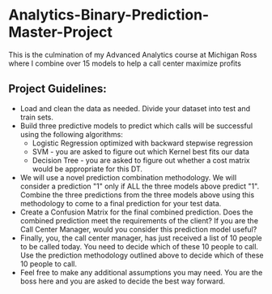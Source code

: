 # Analytics-Binary-Prediction-Master-Project
This is the culmination of my Advanced Analytics course at Michigan Ross where I combine over 15 models to help a call center maximize profits

## Project Guidelines:

- Load and clean the data as needed. Divide your dataset into test and train sets.
- Build three predictive models to predict which calls will be successful using the following algorithms:
  - Logistic Regression optimized with backward stepwise regression
  - SVM - you are asked to figure out which Kernel best fits our data
  - Decision Tree - you are asked to figure out whether a cost matrix would be appropriate for this DT.
- We will use a novel prediction combination methodology. We will consider a prediction "1" only if ALL the three models above predict "1". Combine the three predictions from the three models above using this methodology to come to a final prediction for your test data.
- Create a Confusion Matrix for the final combined prediction.
Does the combined prediction meet the requirements of the client? If you are the Call Center Manager, would you consider this prediction model useful?
- Finally, you, the call center manager, has just received a list of 10 people to be called today. You need to decide which of these 10 people to call. Use the prediction methodology outlined above to decide which of these 10 people to call.
- Feel free to make any additional assumptions you may need. You are the boss here and you are asked to decide the best way forward.

